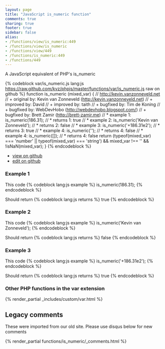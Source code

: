 ```yaml
---
layout: page
title: "JavaScript is_numeric function"
comments: true
sharing: true
footer: true
sidebar: false
alias:
- /functions/view/is_numeric:449
- /functions/view/is_numeric
- /functions/view/449
- /functions/is_numeric:449
- /functions/449
---
```

<!-- Generated by Rakefile:build -->
A JavaScript equivalent of PHP's is_numeric

{% codeblock var/is_numeric.js lang:js https://raw.github.com/kvz/phpjs/master/functions/var/is_numeric.js raw on github %}
function is_numeric (mixed_var) {
  // http://kevin.vanzonneveld.net
  // +   original by: Kevin van Zonneveld (http://kevin.vanzonneveld.net)
  // +   improved by: David
  // +   improved by: taith
  // +   bugfixed by: Tim de Koning
  // +   bugfixed by: WebDevHobo (http://webdevhobo.blogspot.com/)
  // +   bugfixed by: Brett Zamir (http://brett-zamir.me)
  // *     example 1: is_numeric(186.31);
  // *     returns 1: true
  // *     example 2: is_numeric('Kevin van Zonneveld');
  // *     returns 2: false
  // *     example 3: is_numeric('+186.31e2');
  // *     returns 3: true
  // *     example 4: is_numeric('');
  // *     returns 4: false
  // *     example 4: is_numeric([]);
  // *     returns 4: false
  return (typeof(mixed_var) === 'number' || typeof(mixed_var) === 'string') && mixed_var !== '' && !isNaN(mixed_var);
}
{% endcodeblock %}

 - [view on github](https://github.com/kvz/phpjs/blob/master/functions/var/is_numeric.js)
 - [edit on github](https://github.com/kvz/phpjs/edit/master/functions/var/is_numeric.js)

### Example 1
This code
{% codeblock lang:js example %}
is_numeric(186.31);
{% endcodeblock %}

Should return
{% codeblock lang:js returns %}
true
{% endcodeblock %}

### Example 2
This code
{% codeblock lang:js example %}
is_numeric('Kevin van Zonneveld');
{% endcodeblock %}

Should return
{% codeblock lang:js returns %}
false
{% endcodeblock %}

### Example 3
This code
{% codeblock lang:js example %}
is_numeric('+186.31e2');
{% endcodeblock %}

Should return
{% codeblock lang:js returns %}
true
{% endcodeblock %}


### Other PHP functions in the var extension
{% render_partial _includes/custom/var.html %}
## Legacy comments
These were imported from our old site. Please use disqus below for new comments
<div style="overflow-y: scroll; max-height: 500px;">
{% render_partial functions/is_numeric/_comments.html %}
</div>
